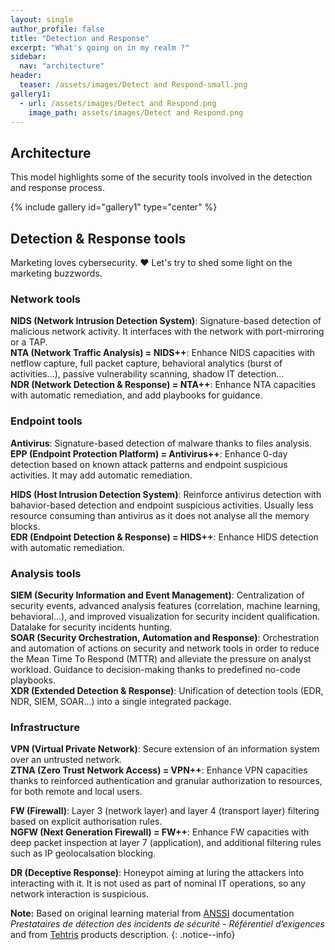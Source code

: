 ```yaml
---
layout: single
author_profile: false
title: "Detection and Response"
excerpt: "What's going on in my realm ?"
sidebar:
  nav: "architecture"
header:
  teaser: /assets/images/Detect and Respond-small.png
gallery1:
  - url: /assets/images/Detect and Respond.png
    image_path: assets/images/Detect and Respond.png
---
```


## Architecture

This model highlights some of the security tools involved in the detection and response process.

{% include gallery id="gallery1" type="center" %}

## Detection & Response tools

Marketing loves cybersecurity. :heart: Let's try to shed some light on the marketing buzzwords.

### Network tools

**NIDS (Network Intrusion Detection System)**: Signature-based detection of malicious network activity. It interfaces with the network with port-mirroring or a TAP.  
**NTA (Network Traffic Analysis) = NIDS++**: Enhance NIDS capacities with netflow capture, full packet capture, behavioral analytics (burst of activities...), passive vulnerability scanning, shadow IT detection...  
**NDR (Network Detection & Response) = NTA++**: Enhance NTA capacities with automatic remediation, and add playbooks for guidance.

### Endpoint tools

**Antivirus**: Signature-based detection of malware thanks to files analysis.  
**EPP (Endpoint Protection Platform) = Antivirus++**: Enhance 0-day detection based on known attack patterns and endpoint suspicious activities. It may add automatic remediation.  
  
**HIDS (Host Intrusion Detection System)**: Reinforce antivirus detection with bahavior-based detection and endpoint suspicious activities. Usually less resource consuming than antivirus as it does not analyse all the memory blocks.  
**EDR (Endpoint Detection & Response) = HIDS++**: Enhance HIDS detection with automatic remediation.

### Analysis tools

**SIEM (Security Information and Event Management)**: Centralization of security events, advanced analysis features (correlation, machine learning, behavioral...), and improved visualization for security incident qualification. Datalake for security incidents hunting.  
**SOAR (Security Orchestration, Automation and Response)**: Orchestration and automation of actions on security and network tools in order to reduce the Mean Time To Respond (MTTR) and alleviate the pressure on analyst workload. Guidance to decision-making thanks to predefined no-code playbooks.  
**XDR (Extended Detection & Response)**: Unification of detection tools (EDR, NDR, SIEM, SOAR...) into a single integrated package.

### Infrastructure

**VPN (Virtual Private Network)**: Secure extension of an information system over an untrusted network.  
**ZTNA (Zero Trust Network Access) = VPN++**: Enhance VPN capacities thanks to reinforced authentication and granular authorization to resources, for both remote and local users.
  
**FW (Firewall)**: Layer 3 (network layer) and layer 4 (transport layer) filtering based on explicit authorisation rules.  
**NGFW (Next Generation Firewall) = FW++**: Enhance FW capacities with deep packet inspection at layer 7 (application), and additional filtering rules such as IP geolocalsation blocking.
  
**DR (Deceptive Response)**: Honeypot aiming at luring the attackers into interacting with it. It is not used as part of nominal IT operations, so any network interaction is suspicious.

**Note:** Based on original learning material from [ANSSI](https://www.ssi.gouv.fr/) documentation *Prestataires de détection des incidents de sécurité - Référentiel d’exigences* and from [Tehtris](https://tehtris.com/) products description.
{: .notice--info}
